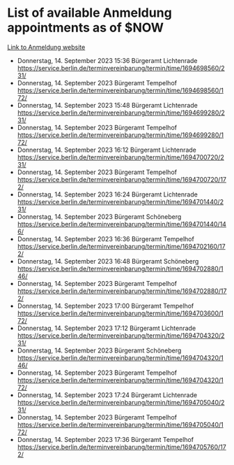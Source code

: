 # List of available Anmeldung appointments as of $NOW
[Link to Anmeldung website](https://service.berlin.de/terminvereinbarung/termin/tag.php?termin=1&anliegen[]=120686&dienstleisterlist=122210,122217,327316,122219,327312,122227,327314,122231,327346,122243,327348,122254,122252,329742,122260,329745,122262,329748,122271,327278,122273,327274,122277,327276,330436,122280,327294,122282,327290,122284,327292,122291,327270,122285,327266,122286,327264,122296,327268,150230,329760,122297,327286,122294,327284,122312,329763,122314,329775,122304,327330,122311,327334,122309,327332,317869,122281,327352,122279,329772,122283,122276,327324,122274,327326,122267,329766,122246,327318,122251,327320,122257,327322,122208,327298,122226,327300&herkunft=http%3A%2F%2Fservice.berlin.de%2Fdienstleistung%2F120686%2F)
- Donnerstag, 14. September 2023 15:36 Bürgeramt Lichtenrade https://service.berlin.de/terminvereinbarung/termin/time/1694698560/231/
- Donnerstag, 14. September 2023  Bürgeramt Tempelhof https://service.berlin.de/terminvereinbarung/termin/time/1694698560/172/
- Donnerstag, 14. September 2023 15:48 Bürgeramt Lichtenrade https://service.berlin.de/terminvereinbarung/termin/time/1694699280/231/
- Donnerstag, 14. September 2023  Bürgeramt Tempelhof https://service.berlin.de/terminvereinbarung/termin/time/1694699280/172/
- Donnerstag, 14. September 2023 16:12 Bürgeramt Lichtenrade https://service.berlin.de/terminvereinbarung/termin/time/1694700720/231/
- Donnerstag, 14. September 2023  Bürgeramt Tempelhof https://service.berlin.de/terminvereinbarung/termin/time/1694700720/172/
- Donnerstag, 14. September 2023 16:24 Bürgeramt Lichtenrade https://service.berlin.de/terminvereinbarung/termin/time/1694701440/231/
- Donnerstag, 14. September 2023  Bürgeramt Schöneberg https://service.berlin.de/terminvereinbarung/termin/time/1694701440/146/
- Donnerstag, 14. September 2023 16:36 Bürgeramt Tempelhof https://service.berlin.de/terminvereinbarung/termin/time/1694702160/172/
- Donnerstag, 14. September 2023 16:48 Bürgeramt Schöneberg https://service.berlin.de/terminvereinbarung/termin/time/1694702880/146/
- Donnerstag, 14. September 2023  Bürgeramt Tempelhof https://service.berlin.de/terminvereinbarung/termin/time/1694702880/172/
- Donnerstag, 14. September 2023 17:00 Bürgeramt Tempelhof https://service.berlin.de/terminvereinbarung/termin/time/1694703600/172/
- Donnerstag, 14. September 2023 17:12 Bürgeramt Lichtenrade https://service.berlin.de/terminvereinbarung/termin/time/1694704320/231/
- Donnerstag, 14. September 2023  Bürgeramt Schöneberg https://service.berlin.de/terminvereinbarung/termin/time/1694704320/146/
- Donnerstag, 14. September 2023  Bürgeramt Tempelhof https://service.berlin.de/terminvereinbarung/termin/time/1694704320/172/
- Donnerstag, 14. September 2023 17:24 Bürgeramt Lichtenrade https://service.berlin.de/terminvereinbarung/termin/time/1694705040/231/
- Donnerstag, 14. September 2023  Bürgeramt Tempelhof https://service.berlin.de/terminvereinbarung/termin/time/1694705040/172/
- Donnerstag, 14. September 2023 17:36 Bürgeramt Tempelhof https://service.berlin.de/terminvereinbarung/termin/time/1694705760/172/
